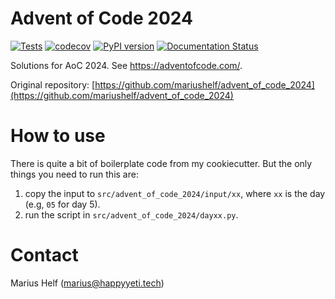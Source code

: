 # Advent of Code 2024

[![Tests](https://github.com/mariushelf/advent_of_code_2024/actions/workflows/cicd.yaml/badge.svg)](https://github.com/mariushelf/advent_of_code_2024/actions/workflows/cicd.yaml)
[![codecov](https://codecov.io/gh/mariushelf/advent_of_code_2024/branch/master/graph/badge.svg)](https://codecov.io/gh/mariushelf/advent_of_code_2024)
[![PyPI version](https://badge.fury.io/py/advent_of_code_2024.svg)](https://pypi.org/project/advent_of_code_2024/)
[![Documentation Status](https://readthedocs.org/projects/advent_of_code_2024/badge/?version=latest)](https://advent_of_code_2024.readthedocs.io/en/latest/?badge=latest)


Solutions for AoC 2024. See https://adventofcode.com/.

Original repository: [https://github.com/mariushelf/advent_of_code_2024](https://github.com/mariushelf/advent_of_code_2024)

# How to use

There is quite a bit of boilerplate code from my cookiecutter. But the only things
you need to run this are:

1. copy the input to `src/advent_of_code_2024/input/xx`, where `xx` is the day
   (e.g, `05` for day 5).
2. run the script in `src/advent_of_code_2024/dayxx.py`.


# Contact

Marius Helf
  ([marius@happyyeti.tech](mailto:marius@happyyeti.tech))
